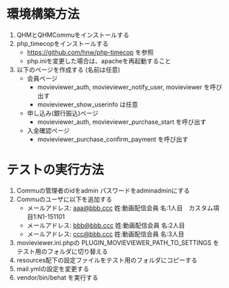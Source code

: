 # 環境構築方法

  1. QHMとQHMCommuをインストールする
  2. php_timecopをインストールする
     + https://github.com/hnw/php-timecop を参照
     + php.iniを変更した場合は、apacheを再起動すること
  3. 以下のページを作成する (名前は任意)
     + 会員ページ
       - movieviewer_auth, movieviewer_notify_user, movieviewer を呼び出す
       - movieviewer_show_userinfo は任意
     + 申し込み(銀行振込)ページ
       - movieviewer_auth, movieviewer_purchase_start を呼び出す
     + 入金確認ページ
       - movieviewer_purchase_confirm_payment を呼び出す

# テストの実行方法

  1. Commuの管理者のidをadmin パスワードをadminadminにする
  2. Commuのユーザに以下を追加する
     + メールアドレス: aaa@bbb.ccc 姓:動画配信会員 名:1人目　カスタム項目1:N1-151101
     + メールアドレス: bbb@bbb.ccc 姓:動画配信会員 名:2人目
     + メールアドレス: ccc@bbb.ccc 姓:動画配信会員 名:3人目
  3. movieviewer.ini.phpの PLUGIN_MOVIEVIEWER_PATH_TO_SETTINGS を
    テスト用のフォルダに切り替える
  4. resources配下の設定ファイルをテスト用のフォルダにコピーする
  5. mail.ymlの設定を変更する
  6. vendor/bin/behat を実行する